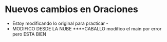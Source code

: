 # Nuevos cambios en Oraciones
- Estoy modificando lo original para practicar -
- MODIFICO DESDE LA NUBE
****CABALLO
modifico el main por error pero ESTA BIEN
